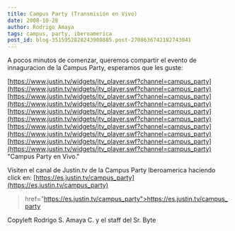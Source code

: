 ```yaml
---
title: Campus Party (Transmisión en Vivo)
date: 2008-10-28
author: Rodrigo Amaya
tags: campus, party, iberoamerica
post_id: blog-3515952828243908885.post-2708636742182743041
---
```


A pocos minutos de comenzar, queremos compartir el evento de innaguracion de la Campus Party, esperamos que les guste:

[https://www.justin.tv/widgets/jtv_player.swf?channel=campus_party](https://www.justin.tv/widgets/jtv_player.swf?channel=campus_party) [https://www.justin.tv/widgets/jtv_player.swf?channel=campus_party](https://www.justin.tv/widgets/jtv_player.swf?channel=campus_party) [https://www.justin.tv/widgets/jtv_player.swf?channel=campus_party](https://www.justin.tv/widgets/jtv_player.swf?channel=campus_party) [https://www.justin.tv/widgets/jtv_player.swf?channel=campus_party](https://www.justin.tv/widgets/jtv_player.swf?channel=campus_party) [https://www.justin.tv/widgets/jtv_player.swf?channel=campus_party](https://www.justin.tv/widgets/jtv_player.swf?channel=campus_party)
"Campus Party
en Vivo."

Visiten el canal de Justin.tv de la Campus Party Iberoamerica haciendo click en:
[https://es.justin.tv/campus_party](https://es.justin.tv/campus_party)
> href="https://es.justin.tv/campus_party">https://es.justin.tv/campus_party

Copyleft Rodrigo S. Amaya C. y el staff del Sr. Byte